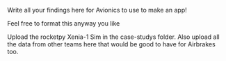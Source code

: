 Write all your findings here for Avionics to use to make an app!

Feel free to format this anyway you like 

Upload the rocketpy Xenia-1 Sim  in the case-studys folder. Also upload all the data from other teams here that would be good to have for Airbrakes too. 